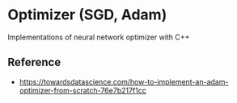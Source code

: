 # Optimizer (SGD, Adam)

Implementations of neural network optimizer with C++

## Reference
* https://towardsdatascience.com/how-to-implement-an-adam-optimizer-from-scratch-76e7b217f1cc